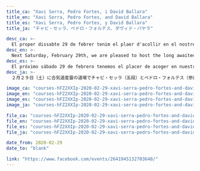 ```yaml
---
title_ca: "Xavi Serra, Pedro Fortes, i David Ballara"
title_en: "Xavi Serra, Pedro Fortes, and David Ballara"
title_es: "Xavi Serra, Pedro Fortes, y David Ballara"
title_ja: "チャビ・セッラ、ペドロ・フォルテス、ダヴィド・バヤラ"

desc_ca: >-
  El proper dissabte 29 de febrer tenim el plaer d'acollir en el nostre dojo la molt esperada classe especial a càrrec de Xavi Serra (5è dan Aikikai), Pedro Fortes (3r dan Aikikai), i David Ballara (3r dan Aikikai).
desc_en: >-
  Next Saturday, February 29th, we are pleased to host the long awaited special class at our dojo by Xavi Serra (5th dan Aikikai), Pedro Fortes (3rd dan Aikikai), and David Ballara (3rd dan Aikikai).
desc_es: >-
  El próximo sábado 29 de febrero tenemos el placer de acoger en nuestro dojo la muy esperada clase especial a cargo de Xavi Serra (5º dan Aikikai), Pedro Fortes (3er dan Aikikai), y David Ballara (3er dan Aikikai).
desc_ja: >-
  ２月２９日（土）に合気道産靈の道場でチャビ・セッラ（五段）とペドロ・フォルテス（参段）とダヴィド・バヤラ（参段）の待ちに待った稽古が行われます。

image_ca: "courses-hFZ2XXIp-2020-02-29-xavi-serra-pedro-fortes-and-david-ballara-es"
image_en: "courses-hFZ2XXIp-2020-02-29-xavi-serra-pedro-fortes-and-david-ballara-es"
image_es: "courses-hFZ2XXIp-2020-02-29-xavi-serra-pedro-fortes-and-david-ballara-es"
image_ja: "courses-hFZ2XXIp-2020-02-29-xavi-serra-pedro-fortes-and-david-ballara-es"

file_ca: "courses-hFZ2XXIp-2020-02-29-xavi-serra-pedro-fortes-and-david-ballara-es.pdf"
file_en: "courses-hFZ2XXIp-2020-02-29-xavi-serra-pedro-fortes-and-david-ballara-es.pdf"
file_es: "courses-hFZ2XXIp-2020-02-29-xavi-serra-pedro-fortes-and-david-ballara-es.pdf"
file_ja: "courses-hFZ2XXIp-2020-02-29-xavi-serra-pedro-fortes-and-david-ballara-es.pdf"

date_from: 2020-02-29
date_to: "blank"

link: "https://www.facebook.com/events/2641945132703640/"
---
```

